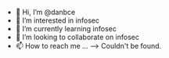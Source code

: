 - 👋 Hi, I’m @danbce
- 👀 I’m interested in infosec
- 🌱 I’m currently learning infosec
- 💞️ I’m looking to collaborate on infosec
- 📫 How to reach me ... --> Couldn't be found.

<!---
danbce/danbce is a ✨ special ✨ repository because its `README.md` (this file) appears on your GitHub profile.
You can click the Preview link to take a look at your changes.
--->
